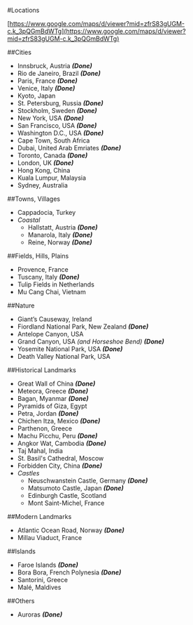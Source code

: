 #Locations

[https://www.google.com/maps/d/viewer?mid=zfrS83gUGM-c.k_3pQGmBdWTg](https://www.google.com/maps/d/viewer?mid=zfrS83gUGM-c.k_3pQGmBdWTg)

##Cities
- Innsbruck, Austria ***(Done)***
- Rio de Janeiro, Brazil ***(Done)***
- Paris, France ***(Done)***
- Venice, Italy ***(Done)***
- Kyoto, Japan
- St. Petersburg, Russia ***(Done)***
- Stockholm, Sweden ***(Done)***
- New York, USA ***(Done)***
- San Francisco, USA ***(Done)***
- Washington D.C., USA ***(Done)***
- Cape Town, South Africa
- Dubai, United Arab Emriates ***(Done)***
- Toronto, Canada ***(Done)***
- London, UK ***(Done)***
- Hong Kong, China
- Kuala Lumpur, Malaysia
- Sydney, Australia

##Towns, Villages
- Cappadocia, Turkey
- *Coastal*
    - Hallstatt, Austria ***(Done)***
    - Manarola, Italy ***(Done)***
    - Reine, Norway ***(Done)***

##Fields, Hills, Plains
- Provence, France
- Tuscany, Italy ***(Done)***
- Tulip Fields in Netherlands
- Mu Cang Chai, Vietnam

##Nature
- Giant’s Causeway, Ireland
- Fiordland National Park, New Zealand ***(Done)***
- Antelope Canyon, USA
- Grand Canyon, USA *(and Horseshoe Bend)* ***(Done)***
- Yosemite National Park, USA ***(Done)***
- Death Valley National Park, USA

##Historical Landmarks
- Great Wall of China ***(Done)***
- Meteora, Greece ***(Done)***
- Bagan, Myanmar ***(Done)***
- Pyramids of Giza, Egypt
- Petra, Jordan ***(Done)***
- Chichen Itza, Mexico ***(Done)***
- Parthenon, Greece
- Machu Picchu, Peru ***(Done)***
- Angkor Wat, Cambodia ***(Done)***
- Taj Mahal, India
- St. Basil's Cathedral, Moscow
- Forbidden City, China ***(Done)***
- *Castles*
    - Neuschwanstein Castle, Germany ***(Done)***
    - Matsumoto Castle, Japan ***(Done)***
    - Edinburgh Castle, Scotland
    - Mont Saint-Michel, France

##Modern Landmarks
- Atlantic Ocean Road, Norway ***(Done)***
- Millau Viaduct, France

##Islands
- Faroe Islands ***(Done)***
- Bora Bora, French Polynesia ***(Done)***
- Santorini, Greece
- Malé, Maldives

##Others
- Auroras ***(Done)***
